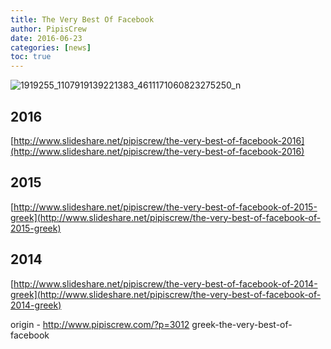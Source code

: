 ```yaml
---
title: The Very Best Of Facebook
author: PipisCrew
date: 2016-06-23
categories: [news]
toc: true
---
```


![1919255_1107919139221383_4611171060823275250_n](https://www.pipiscrew.com/wp-content/uploads/2016/01/1919255_1107919139221383_4611171060823275250_n.jpg)

## 2016

[http://www.slideshare.net/pipiscrew/the-very-best-of-facebook-2016](http://www.slideshare.net/pipiscrew/the-very-best-of-facebook-2016)

## 2015

[http://www.slideshare.net/pipiscrew/the-very-best-of-facebook-of-2015-greek](http://www.slideshare.net/pipiscrew/the-very-best-of-facebook-of-2015-greek)

## 2014

[http://www.slideshare.net/pipiscrew/the-very-best-of-facebook-of-2014-greek](http://www.slideshare.net/pipiscrew/the-very-best-of-facebook-of-2014-greek)

origin - http://www.pipiscrew.com/?p=3012 greek-the-very-best-of-facebook